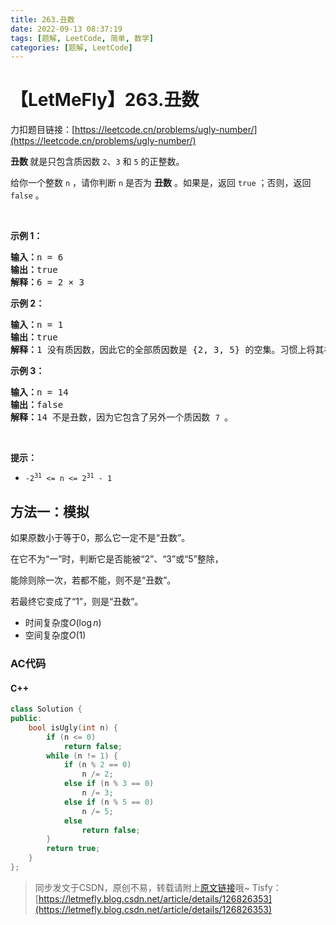 ```yaml
---
title: 263.丑数
date: 2022-09-13 08:37:19
tags: [题解, LeetCode, 简单, 数学]
categories: [题解, LeetCode]
---
```


# 【LetMeFly】263.丑数

力扣题目链接：[https://leetcode.cn/problems/ugly-number/](https://leetcode.cn/problems/ugly-number/)

<p><strong>丑数 </strong>就是只包含质因数&nbsp;<code>2</code>、<code>3</code> 和 <code>5</code>&nbsp;的正整数。</p>

<p>给你一个整数 <code>n</code> ，请你判断 <code>n</code> 是否为 <strong>丑数</strong> 。如果是，返回 <code>true</code> ；否则，返回 <code>false</code> 。</p>

<p>&nbsp;</p>

<p><strong>示例 1：</strong></p>

<pre>
<strong>输入：</strong>n = 6
<strong>输出：</strong>true
<strong>解释：</strong>6 = 2 × 3</pre>

<p><strong>示例 2：</strong></p>

<pre>
<strong>输入：</strong>n = 1
<strong>输出：</strong>true
<strong>解释：</strong>1 没有质因数，因此它的全部质因数是 {2, 3, 5} 的空集。习惯上将其视作第一个丑数。</pre>

<p><strong>示例 3：</strong></p>

<pre>
<strong>输入：</strong>n = 14
<strong>输出：</strong>false
<strong>解释：</strong>14 不是丑数，因为它包含了另外一个质因数&nbsp;<code>7 </code>。
</pre>

<p>&nbsp;</p>

<p><strong>提示：</strong></p>

<ul>
	<li><code>-2<sup>31</sup> &lt;= n &lt;= 2<sup>31</sup> - 1</code></li>
</ul>


    
## 方法一：模拟

如果原数小于等于0，那么它一定不是“丑数”。

在它不为“一”时，判断它是否能被“2”、“3”或“5”整除，

能除则除一次，若都不能，则不是“丑数”。

若最终它变成了“1”，则是“丑数”。

+ 时间复杂度$O(\log n)$
+ 空间复杂度$O(1)$

### AC代码

#### C++

```cpp
class Solution {
public:
    bool isUgly(int n) {
        if (n <= 0)
            return false;
        while (n != 1) {
            if (n % 2 == 0)
                n /= 2;
            else if (n % 3 == 0)
                n /= 3;
            else if (n % 5 == 0)
                n /= 5;
            else
                return false;
        }
        return true;
    }
};
```

> 同步发文于CSDN，原创不易，转载请附上[原文链接](https://blog.letmefly.xyz/2022/09/13/LeetCode%200263.%E4%B8%91%E6%95%B0/)哦~
> Tisfy：[https://letmefly.blog.csdn.net/article/details/126826353](https://letmefly.blog.csdn.net/article/details/126826353)
